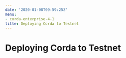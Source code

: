 ```yaml
---
date: '2020-01-08T09:59:25Z'
menu:
- corda-enterprise-4-1
title: Deploying Corda to Testnet
---
```



# Deploying Corda to Testnet



